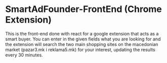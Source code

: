 # SmartAdFounder-FrontEnd (Chrome Extension)

This is the front-end done with react for a google extension that acts as a smart buyer. You can enter in the given fields what you are looking for and the extension will search the two main shopping sites on the macedonian market (pazar3.mk i reklama5.mk) for your interest, updating the results every 30 minutes.

